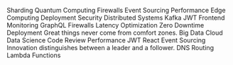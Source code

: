 Sharding Quantum Computing Firewalls Event Sourcing Performance Edge Computing Deployment Security Distributed Systems Kafka JWT
Frontend Monitoring GraphQL Firewalls Latency Optimization Zero Downtime Deployment Great things never come from comfort zones.
Big Data Cloud Data Science Code Review Performance
JWT React Event Sourcing Innovation distinguishes between a leader and a follower. DNS Routing Lambda Functions
